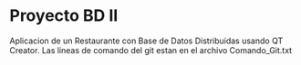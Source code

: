 # Proyecto BD II
Aplicacion de un Restaurante con Base de Datos Distribuidas usando QT Creator.
Las lineas de comando del git estan en el archivo Comando_Git.txt
